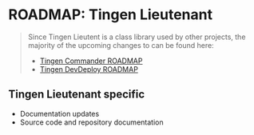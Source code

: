 # ROADMAP: Tingen Lieutenant

> Since Tingen Lieutent is a class library used by other projects, the majority of the upcoming changes to can be found here:
> * [Tingen Commander ROADMAP](https://github.com/spectrum-health-systems/tingen-commander/blob/main/CHANGELOG.md)
> * [Tingen DevDeploy ROADMAP](https://github.com/spectrum-health-systems/tingen-dev-deploy/blob/main/CHANGELOG.md)

## Tingen Lieutenant specific

* Documentation updates  
* Source code and repository documentation
